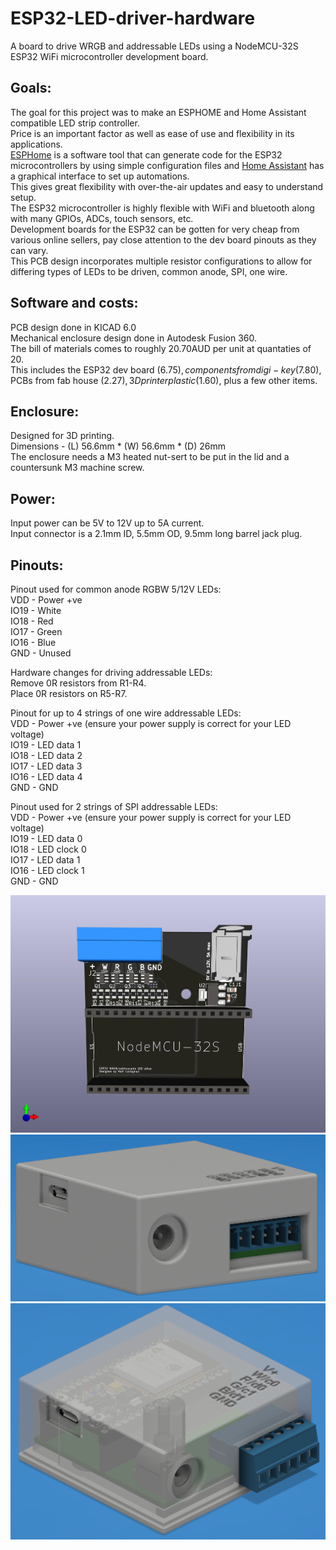# ESP32-LED-driver-hardware
A board to drive WRGB and addressable LEDs using a NodeMCU-32S ESP32 WiFi microcontroller development board.  

## Goals:
The goal for this project was to make an ESPHOME and Home Assistant compatible LED strip controller.  
Price is an important factor as well as ease of use and flexibility in its applications.  
[ESPHome](https://esphome.io/) is a software tool that can generate code for the ESP32 microcontrollers by using simple configuration files and [Home Assistant](https://www.home-assistant.io/) has a graphical interface to set up automations.  
This gives great flexibility with over-the-air updates and easy to understand setup.  
The ESP32 microcontroller is highly flexible with WiFi and bluetooth along with many GPIOs, ADCs, touch sensors, etc.  
Development boards for the ESP32 can be gotten for very cheap from various online sellers, pay close attention to the dev board pinouts as they can vary.  
This PCB design incorporates multiple resistor configurations to allow for differing types of LEDs to be driven, common anode, SPI, one wire.

## Software and costs:  
PCB design done in KICAD 6.0  
Mechanical enclosure design done in Autodesk Fusion 360.  
The bill of materials comes to roughly 20.70AUD per unit at quantaties of 20.  
This includes the ESP32 dev board ($6.75), components from digi-key ($7.80), PCBs from fab house ($2.27), 3D printer plastic ($1.60), plus a few other items.  

## Enclosure:  
Designed for 3D printing.  
Dimensions - (L) 56.6mm * (W) 56.6mm * (D) 26mm  
The enclosure needs a M3 heated nut-sert to be put in the lid and a countersunk M3 machine screw.  

## Power:  
Input power can be 5V to 12V up to 5A current.  
Input connector is a 2.1mm ID, 5.5mm OD, 9.5mm long barrel jack plug.  

## Pinouts:  
Pinout used for common anode RGBW 5/12V LEDs:  
VDD  - Power +ve  
IO19 - White  
IO18 - Red  
IO17 - Green  
IO16 - Blue  
GND	 - Unused  

Hardware changes for driving addressable LEDs:  
Remove 0R resistors from R1-R4.  
Place 0R resistors on R5-R7.  

Pinout for up to 4 strings of one wire addressable LEDs:  
VDD  - Power +ve (ensure your power supply is correct for your LED voltage)  
IO19 - LED data 1  
IO18 - LED data 2  
IO17 - LED data 3  
IO16 - LED data 4  
GND	 - GND  

Pinout used for 2 strings of SPI addressable LEDs:  
VDD  - Power +ve (ensure your power supply is correct for your LED voltage)  
IO19 - LED data 0  
IO18 - LED clock 0  
IO17 - LED data 1  
IO16 - LED clock 1  
GND	 - GND  

![PCB0](https://github.com/m-c-tech/ESP32-LED-driver-hardware/blob/main/Images/PCB0.jpg)
![Enclosure0](https://github.com/m-c-tech/ESP32-LED-driver-hardware/blob/main/Images/Enclosure0.PNG)
![Enclosure1](https://github.com/m-c-tech/ESP32-LED-driver-hardware/blob/main/Images/Enclosure1.PNG)